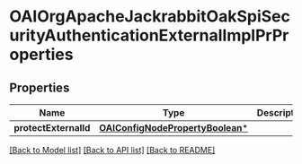 # OAIOrgApacheJackrabbitOakSpiSecurityAuthenticationExternalImplPrProperties

## Properties
Name | Type | Description | Notes
------------ | ------------- | ------------- | -------------
**protectExternalId** | [**OAIConfigNodePropertyBoolean***](OAIConfigNodePropertyBoolean.md) |  | [optional] 

[[Back to Model list]](../README.md#documentation-for-models) [[Back to API list]](../README.md#documentation-for-api-endpoints) [[Back to README]](../README.md)



